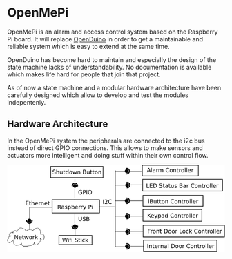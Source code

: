 OpenMePi
======

OpenMePi is an alarm and access control system based on the Raspberry Pi board. It will replace [OpenDuino](http://wiki.hackerspace.lu/wiki/OpenDuino) in order to get a maintainable and reliable system which is easy to extend at the same time.

OpenDuino has become hard to maintain and especially the design of the state machine lacks of understandability. No documentation is available which makes life hard for people that join that project.

As of now a state machine and a modular hardware architecture have been carefully designed which allow to develop and test the modules indepentenly.

Hardware Architecture
----------------

In the OpenMePi system the peripherals are connected to the i2c bus instead of direct GPIO connections. This allows to make sensors and actuators more intelligent and doing stuff within their own control flow.

![models/HardwareConfiguration/hardware_configuration.png](models/HardwareConfiguration/hardware_configuration.png)
